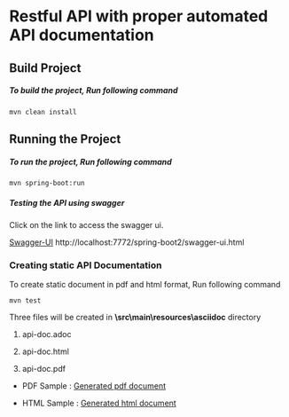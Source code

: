 # Restful API with proper automated API documentation



## Build Project

##### To build the project, Run following command
	mvn clean install

## Running the Project

##### To run the project, Run following command
	mvn spring-boot:run

##### Testing the API using swagger
Click on the link to access the swagger ui.

[Swagger-UI](http://localhost:7772/spring-boot2/swagger-ui.html "Swagger-UI") http://localhost:7772/spring-boot2/swagger-ui.html

### Creating static API Documentation
To create static document in pdf and html format, Run following command

	mvn test
	
Three files will be created in **\src\main\resources\asciidoc** directory

1.  api-doc.adoc

2.  api-doc.html

3.  api-doc.pdf


* PDF Sample : 
[Generated pdf document](https://github.com/AtulRanjan/spring-boot2/tree/master/src/main/resources/asciidoc/api-doc.pdf "Generated pdf document") 


* HTML Sample : 
[Generated html document](https://github.com/AtulRanjan/spring-boot2/tree/master/src/main/resources/asciidoc/api-doc.html "Generated html document") 